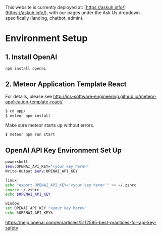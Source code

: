 This website is currently deployed at: [https://askuh.info/](https://askuh.info/), with our pages under the Ask Us dropdown specifically (landing, chatbot, admin).

# Environment Setup

## 1. Install OpenAI
```bash
npm install openai
```

## 2. Meteor Application Template React
For details, please see http://ics-software-engineering.github.io/meteor-application-template-react/

```bash
$ cd app/
$ meteor npm install
```
Make sure meteor starts up without errors.
```bash
$ meteor npm run start
```

## OpenAI API Key Environment Set Up
```bash
powershell
$env:OPENAI_API_KEY="<your key here>"
Write-Output $env:OPENAI_API_KEY

linux
echo "export OPENAI_API_KEY='<your key here>'" >> ~/.zshrc
source ~/.zshrc
echo $OPENAI_API_KEY

window
set OPENAI_API_KEY "<your key here>"
echo %OPENAI_API_KEY%
```
https://help.openai.com/en/articles/5112595-best-practices-for-api-key-safety
